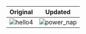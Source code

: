  Original           | Updated
 :--------------------: |:--------------------:
 ![hello4](https://user-images.githubusercontent.com/67019423/120229329-880ff080-c26a-11eb-9f05-847368bbd30c.jpg) | ![power_nap](https://user-images.githubusercontent.com/67019423/120229309-77f81100-c26a-11eb-9ff6-7205e6a141a7.PNG) |
